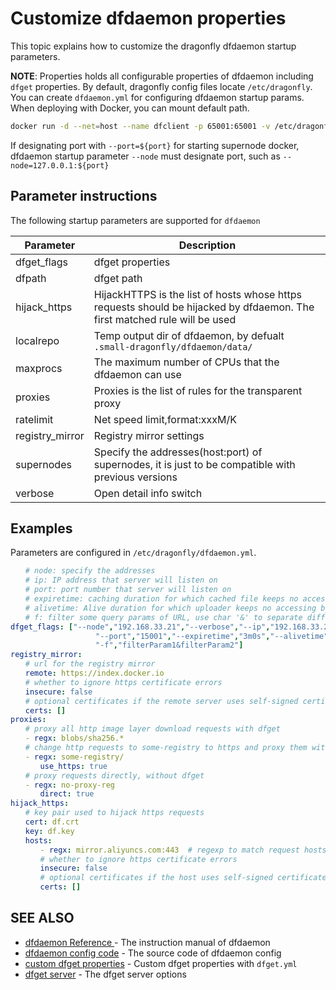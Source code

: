 # Customize dfdaemon properties

This topic explains how to customize the dragonfly dfdaemon startup parameters. 

**NOTE**: Properties holds all configurable properties of dfdaemon including `dfget` properties. By default, dragonfly config files locate `/etc/dragonfly`. You can create `dfdaemon.yml` for configuring dfdaemon startup params. When deploying with Docker, you can mount default path. 

```sh
docker run -d --net=host --name dfclient -p 65001:65001 -v /etc/dragonfly:/etc/dragonfly -v /root/.small-dragonfly:/root/.small-dragonfly dragonflyoss/dfclient:0.4.3 --registry ${http://RegistryUrl:port} --node=127.0.0.1
```
If designating port with `--port=${port}` for starting supernode docker, dfdaemon startup parameter `--node` must designate port, such as `--node=127.0.0.1:${port}`   

## Parameter instructions

The following startup parameters are supported for `dfdaemon`

| Parameter  | Description |
| ------------- | ------------- |
| dfget_flags |	dfget properties |
| dfpath | dfget path |
| hijack_https | HijackHTTPS is the list of hosts whose https requests should be hijacked by dfdaemon. The first matched rule will be used |
| localrepo | Temp output dir of dfdaemon, by defualt `.small-dragonfly/dfdaemon/data/` |
| maxprocs| The maximum number of CPUs that the dfdaemon can use |
| proxies | Proxies is the list of rules for the transparent proxy |
| ratelimit | Net speed limit,format:xxxM/K |
| registry_mirror | Registry mirror settings |
| supernodes | Specify the addresses(host:port) of supernodes, it is just to be compatible with previous versions |
| verbose | Open detail info switch |

## Examples

Parameters are configured in `/etc/dragonfly/dfdaemon.yml`.

```yaml
　　# node: specify the addresses  
　　# ip: IP address that server will listen on  
　　# port: port number that server will listen on  
　　# expiretime: caching duration for which cached file keeps no accessed by any process(default 3min). Deploying with Docker, this param is supported after dragonfly 0.4.3  
　　# alivetime: Alive duration for which uploader keeps no accessing by any uploading requests, after this period uploader will automically exit (default 5m0s)    
　　# f: filter some query params of URL, use char '&' to separate different params  
dfget_flags: ["--node","192.168.33.21","--verbose","--ip","192.168.33.23",
                   "--port","15001","--expiretime","3m0s","--alivetime","5m0s",
                   "-f","filterParam1&filterParam2"]  
registry_mirror:  
　　# url for the registry mirror  
　　remote: https://index.docker.io  
　　# whether to ignore https certificate errors  
　　insecure: false  
　　# optional certificates if the remote server uses self-signed certificates  
　　certs: []  
proxies:  
　　# proxy all http image layer download requests with dfget  
　　- regx: blobs/sha256.*  
　　# change http requests to some-registry to https and proxy them with dfget  
　　- regx: some-registry/  
　　　　use_https: true  
　　# proxy requests directly, without dfget  
　　- regx: no-proxy-reg  
　　　　direct: true  
hijack_https:  
　　# key pair used to hijack https requests  
　　cert: df.crt  
　　key: df.key  
　　hosts:  
　　　　- regx: mirror.aliyuncs.com:443  # regexp to match request hosts  
　　　　# whether to ignore https certificate errors  
　　　　insecure: false  
　　　　# optional certificates if the host uses self-signed certificates  
　　　　certs: []  
```

## SEE ALSO

* [dfdaemon Reference ](https://github.com/dragonflyoss/Dragonfly/blob/master/docs/cli_reference/dfdaemon.md)	 - The instruction manual of dfdaemon
* [dfdaemon config code](https://github.com/dragonflyoss/Dragonfly/blob/master/dfdaemon/config/config.go)	 - The source code of dfdaemon config
* [custom dfget properties](init_dfget.md)	 - Custom dfget properties with `dfget.yml`
* [dfget server](https://github.com/dragonflyoss/Dragonfly/blob/master/docs/cli_reference/dfget_server.md)	 - The dfget server options